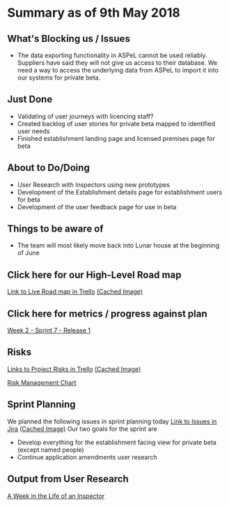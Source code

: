 # Summary as of 9th May 2018 
## What's Blocking us / Issues
* The data exporting functionality in ASPeL cannot be used reliably. Suppliers have said they will not give us access to their database. We need a way to access the underlying data from ASPeL to import it into our systems for private beta. 

## Just Done
* Validating of user journeys with licencing staff?
* Created backlog of user stories for private beta mapped to identified user needs
* Finished establishment landing page and licensed premises page for beta


## About to Do/Doing
* User Research with Inspectors using new prototypes
* Development of the Establishment details page for establishment users for beta
* Development of the user feedback page for use in beta

## Things to be aware of
* The team will most likely move back into Lunar house at the beginning of June

## Click here for our High-Level Road map
[Link to Live Road map in Trello](https://trello.com/b/gDQdE01u/asl-roadmap)    [\(Cached Image\)](graphs/ASLRoadMap09052018.jpg)

## Click here for metrics / progress against plan
[Week 2 - Sprint 7 - Release 1](graphs/progress09052018.png)

## Risks
[Links to Project Risks in Trello](https://trello.com/b/VuFuCL7t/risk-register-and-kpis-asl-delivery)    [\(Cached Image\)](graphs/ASLRiskRegister09052018.jpg)

[Risk Management Chart](graphs/risk09052018.png)

## Sprint Planning
We planned the following issues in sprint planning today [Link to Issues in Jira](https://jira.digital.homeoffice.gov.uk/secure/RapidBoard.jspa?rapidView=261)    [\(Cached Image\)](graphs/sprint02052018.png)
Our two goals for the sprint are
* Develop everything for the establishment facing view for private beta (except named people)
* Continue application amendments user research

## Output from User Research
[A Week in the Life of an Inspector](WeekInTheLife.pdf)







